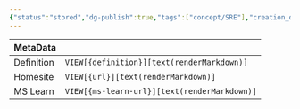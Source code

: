 ```yaml
---
{"status":"stored","dg-publish":true,"tags":["concept/SRE"],"creation_date":"2024-05-06 13:20","definition":"undefined","ms-learn-url":"undefined","url":"undefined","aliases":["aot"],"permalink":"/concepts/ahead-of-time/","dgPassFrontmatter":true}
---
```



| MetaData   |                                              |
| ---------- | -------------------------------------------- |
| Definition | `VIEW[{definition}][text(renderMarkdown)]`   |
| Homesite   | `VIEW[{url}][text(renderMarkdown)]`          |
| MS Learn   | `VIEW[{ms-learn-url}][text(renderMarkdown)]` |

